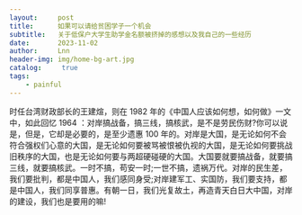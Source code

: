 ```yaml
---
layout:     post
title:      如果可以请给贫困学子一个机会
subtitle:   关于低保户大学生助学金名额被挤掉的感想以及我自己的一些经历
date:       2023-11-02
author:     Lnn
header-img: img/home-bg-art.jpg
catalog: 	 true
tags:
    - painful
---
```




时任台湾财政部长的王建煊，则在 1982 年的《中国人应该如何想，如何做》一文中，如此回忆 1964 ：对岸搞战备，搞三线，搞核武，是不是劳民伤财?你可以说是，但是，它却是必要的，是至少遗惠 100 年的。对岸是大国，是无论如何不会符合强权们心意的大国，是无论如何要被骂被恨被仇视的大国，是无论如何要挑战旧秩序的大国，也是无论如何要与两超硬碰硬的大国。大国要就要搞战备，就要搞三线，就要搞核武。一时不搞，苟安一时;一世不搞，遗祸万代。对岸的民生差，我们要批判，都是中国人，我们感同身受;对岸建军工、实国防，我们要支持，都是中国人，我们同享普惠。有朝一日，我们光复故土，再造青天白日大中国，对岸的建设，我们也是要用的嘛!